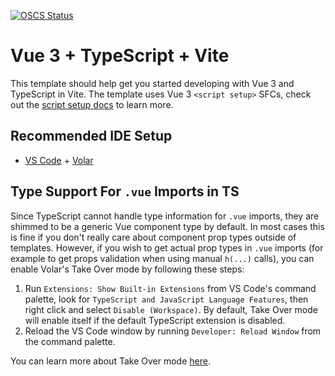 [![OSCS Status](https://www.oscs1024.com/platform/badge/ruixue0702/vite-pro.svg?size=small)](https://www.oscs1024.com/project/ruixue0702/vite-pro?ref=badge_small)

<!-- 
https://www.oscs1024.com/platform/badge/ruixue0702/vite-pro.svg?size=small 
-->

<!-- 
<a href="https://www.oscs1024.com/project/oscs/ruixue0702/vite-pro?ref=badge_small" alt="OSCS Status"><img src="https://www.oscs1024.com/platform/badge/ruixue0702/vite-pro.svg?size=small"/></a>
 -->


# Vue 3 + TypeScript + Vite

This template should help get you started developing with Vue 3 and TypeScript in Vite. The template uses Vue 3 `<script setup>` SFCs, check out the [script setup docs](https://v3.vuejs.org/api/sfc-script-setup.html#sfc-script-setup) to learn more.

## Recommended IDE Setup

- [VS Code](https://code.visualstudio.com/) + [Volar](https://marketplace.visualstudio.com/items?itemName=Vue.volar)

## Type Support For `.vue` Imports in TS

Since TypeScript cannot handle type information for `.vue` imports, they are shimmed to be a generic Vue component type by default. In most cases this is fine if you don't really care about component prop types outside of templates. However, if you wish to get actual prop types in `.vue` imports (for example to get props validation when using manual `h(...)` calls), you can enable Volar's Take Over mode by following these steps:

1. Run `Extensions: Show Built-in Extensions` from VS Code's command palette, look for `TypeScript and JavaScript Language Features`, then right click and select `Disable (Workspace)`. By default, Take Over mode will enable itself if the default TypeScript extension is disabled.
2. Reload the VS Code window by running `Developer: Reload Window` from the command palette.

You can learn more about Take Over mode [here](https://github.com/johnsoncodehk/volar/discussions/471).
